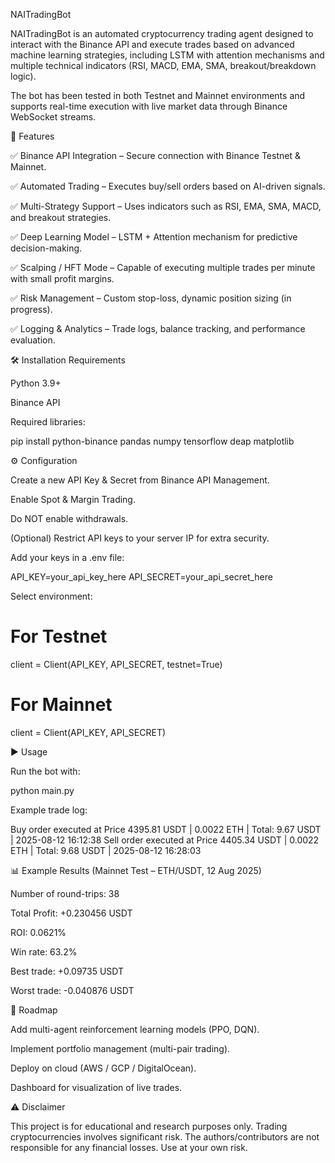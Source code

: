 NAITradingBot

NAITradingBot is an automated cryptocurrency trading agent designed to interact with the Binance API and execute trades based on advanced machine learning strategies, including LSTM with attention mechanisms and multiple technical indicators (RSI, MACD, EMA, SMA, breakout/breakdown logic).

The bot has been tested in both Testnet and Mainnet environments and supports real-time execution with live market data through Binance WebSocket streams.

🚀 Features

✅ Binance API Integration – Secure connection with Binance Testnet & Mainnet.

✅ Automated Trading – Executes buy/sell orders based on AI-driven signals.

✅ Multi-Strategy Support – Uses indicators such as RSI, EMA, SMA, MACD, and breakout strategies.

✅ Deep Learning Model – LSTM + Attention mechanism for predictive decision-making.

✅ Scalping / HFT Mode – Capable of executing multiple trades per minute with small profit margins.

✅ Risk Management – Custom stop-loss, dynamic position sizing (in progress).

✅ Logging & Analytics – Trade logs, balance tracking, and performance evaluation.

🛠️ Installation
Requirements

Python 3.9+

Binance API

Required libraries:

pip install python-binance pandas numpy tensorflow deap matplotlib

⚙️ Configuration

Create a new API Key & Secret from Binance API Management.

Enable Spot & Margin Trading.

Do NOT enable withdrawals.

(Optional) Restrict API keys to your server IP for extra security.

Add your keys in a .env file:

API_KEY=your_api_key_here
API_SECRET=your_api_secret_here


Select environment:

# For Testnet
client = Client(API_KEY, API_SECRET, testnet=True)

# For Mainnet
client = Client(API_KEY, API_SECRET)

▶️ Usage

Run the bot with:

python main.py


Example trade log:

Buy order executed at Price 4395.81 USDT | 0.0022 ETH | Total: 9.67 USDT | 2025-08-12 16:12:38
Sell order executed at Price 4405.34 USDT | 0.0022 ETH | Total: 9.68 USDT | 2025-08-12 16:28:03

📊 Example Results (Mainnet Test – ETH/USDT, 12 Aug 2025)

Number of round-trips: 38

Total Profit: +0.230456 USDT

ROI: 0.0621%

Win rate: 63.2%

Best trade: +0.09735 USDT

Worst trade: -0.040876 USDT

🧠 Roadmap

 Add multi-agent reinforcement learning models (PPO, DQN).

 Implement portfolio management (multi-pair trading).

 Deploy on cloud (AWS / GCP / DigitalOcean).

 Dashboard for visualization of live trades.

⚠️ Disclaimer

This project is for educational and research purposes only.
Trading cryptocurrencies involves significant risk. The authors/contributors are not responsible for any financial losses.
Use at your own risk.
